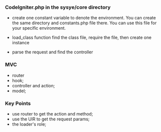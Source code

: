 ### CodeIgniter.php in the sysye/core directory
- create one constant variable to denote the environment.
  You can create the same directory and constants.php file there. You can use this file for your specific environment.
- load_class function
  find the class file, require the file, then create one instance

- parse the request and find the controller


### MVC

- router
- hook;
- controller and action;
- model;

### Key Points

-  use router to get the action and method;
-  use the UIR to get the request params;
-  the loader's role;
